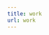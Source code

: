 ```yaml
---
title: work
url: work
---
```


<!-- <div align="center">
	<p>
        This site is Yoshitaka Furuya's portfolio as a photographer.
	</p>
</div> -->

